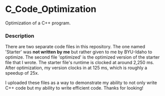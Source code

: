 # C_Code_Optimization
Optimization of a C++ program.

### Description
There are two separate code files in this repository. The one named 'Starter' was __not written by me__ but rather given to me by BYU-Idaho to optimize. The second file 'optimized' is the optimized version of the starter file that I wrote. The starter file's runtime is clocked at around 2,250 ms. After optimization, my version clocks in at 125 ms, which is roughly a speedup of 25x.

I uploaded these files as a way to demonstrate my ability to not only write C++ code but my ability to write efficient code. Thanks for looking!
